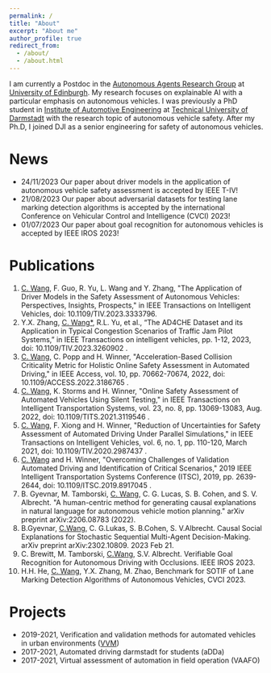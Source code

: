 ```yaml
---
permalink: /
title: "About"
excerpt: "About me"
author_profile: true
redirect_from: 
  - /about/
  - /about.html
---
```


I am currently a Postdoc in the [Autonomous Agents Research Group](https://agents.inf.ed.ac.uk/) at [University of Edinburgh](https://www.ed.ac.uk/). My research focuses on explainable AI with a particular emphasis on autonomous vehicles. I was previously a PhD student in [Institute of Automotive Engineering](https://www.fzd.tu-darmstadt.de/fzd/index.en.jsp) at [Technical University of Darmstadt](https://www.tu-darmstadt.de/) with the research topic of autonomous vehicle safety. After my Ph.D, I joined DJI as a senior engineering for safety of autonomous vehicles.

News
======
- 24/11/2023 Our paper about driver models in the application of autonomous vehicle safety assessment is accepted by IEEE T-IV!
- 21/08/2023 Our paper about adversarial datasets for testing lane marking detection algorithms is accepted by the international Conference on Vehicular Control and Intelligence (CVCI) 2023!
- 01/07/2023 Our paper about goal recognition for autonomous vehicles is accepted by IEEE IROS 2023!

Publications
======
1. <ins>C. Wang</ins>, F. Guo, R. Yu, L. Wang and Y. Zhang, "The Application of Driver Models in the Safety Assessment of Autonomous Vehicles: Perspectives, Insights, Prospects," in IEEE Transactions on Intelligent Vehicles, doi: 10.1109/TIV.2023.3333796.
2. Y.X. Zhang, <ins>C. Wang*</ins>, R.L. Yu, et al., “The AD4CHE Dataset and its Application in Typical Congestion Scenarios of Traffic Jam Pilot Systems,” in IEEE Transactions on intelligent vehicles, pp. 1-12, 2023, doi: 10.1109/TIV.2023.3260902    .
3. <ins>C. Wang</ins>, C. Popp and H. Winner, "Acceleration-Based Collision Criticality Metric for Holistic Online Safety Assessment in Automated Driving," in IEEE Access, vol. 10, pp. 70662-70674, 2022, doi: 10.1109/ACCESS.2022.3186765    .
4. <ins>C. Wang</ins>, K. Storms and H. Winner, "Online Safety Assessment of Automated Vehicles Using Silent Testing," in IEEE Transactions on Intelligent Transportation Systems, vol. 23, no. 8, pp. 13069-13083, Aug. 2022, doi: 10.1109/TITS.2021.3119546    .
5. <ins>C. Wang</ins>, F. Xiong and H. Winner, "Reduction of Uncertainties for Safety Assessment of Automated Driving Under Parallel Simulations," in IEEE Transactions on Intelligent Vehicles, vol. 6, no. 1, pp. 110-120, March 2021, doi: 10.1109/TIV.2020.2987437    .
6. <ins>C. Wang</ins> and H. Winner, "Overcoming Challenges of Validation Automated Driving and Identification of Critical Scenarios," 2019 IEEE Intelligent Transportation Systems Conference (ITSC), 2019, pp. 2639-2644, doi: 10.1109/ITSC.2019.8917045    .
7. B. Gyevnar, M. Tamborski, <ins>C. Wang</ins>, C. G. Lucas, S. B. Cohen, and S. V. Albrecht. "A human-centric method for generating causal explanations in natural language for autonomous vehicle motion planning." arXiv preprint arXiv:2206.08783     (2022).
8. B.Gyevnar, <ins>C.Wang</ins>, C. G.Lukas, S. B.Cohen, S. V.Albrecht. Causal Social Explanations for Stochastic Sequential Multi-Agent Decision-Making. arXiv preprint arXiv:2302.10809.     2023 Feb 21.
9. C. Brewitt, M. Tamborski, <ins>C.Wang</ins>, S.V. Albrecht. Verifiable Goal Recognition for Autonomous Driving with Occlusions. IEEE IROS 2023.
10. H.H. He, <ins>C. Wang</ins>, Y.X. Zhang, M. Zhao,  Benchmark for SOTIF of Lane Marking Detection Algorithms of Autonomous Vehicles, CVCI 2023.

Projects
======
- 2019-2021, Verification and validation methods for automated vehicles in urban environments ([VVM](https://www.vvm-projekt.de/en/))
- 2017-2021, Automated driving darmstadt for students (aDDa)
- 2017-2021, Virtual assessment of automation in field operation (VAAFO)

